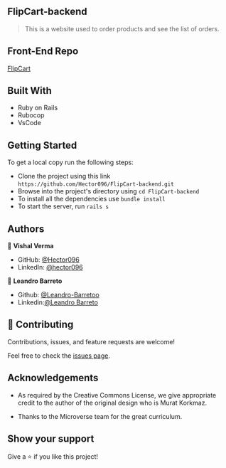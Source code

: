 ## FlipCart-backend

> This is a website used to order products and see the list of orders.

## Front-End Repo

[FlipCart](https://github.com/Hector096/FlipCart)

## Built With

- Ruby on Rails
- Rubocop
- VsCode

## Getting Started

To get a local copy run the following steps:

- Clone the project using this link `https://github.com/Hector096/FlipCart-backend.git`
- Browse into the project's directory using `cd FlipCart-backend`
- To install all the dependencies use `bundle install`
- To start the server, run `rails s`

## Authors

👤 **Vishal Verma**

- GitHub: [@Hector096](https://github.com/Hector096)
- LinkedIn: [@hector096](https://www.linkedin.com/in/hector096/)


👤 **Leandro Barreto**

- Github: [@Leandro-Barretoo](https://github.com/Leandro-Barretoo)
- Linkedin:[@Leandro Barreto](https://www.linkedin.com/in/leandroobarreto/)


## 🤝 Contributing

Contributions, issues, and feature requests are welcome!

Feel free to check the [issues page](https://github.com/Hector096/FlipCart-backend/issues).


## Acknowledgements

- As required by the Creative Commons License, we give appropriate credit to the author of the original design who is Murat Korkmaz.

- Thanks to the Microverse team for the great curriculum.

## Show your support

Give a ⭐️ if you like this project!
